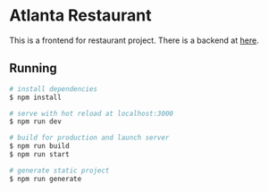 # Atlanta Restaurant

This is a frontend for restaurant project.
There is a backend at [here](https://github.com/tonyzhao626/restaurant-backend).

## Running

```bash
# install dependencies
$ npm install

# serve with hot reload at localhost:3000
$ npm run dev

# build for production and launch server
$ npm run build
$ npm run start

# generate static project
$ npm run generate
```
